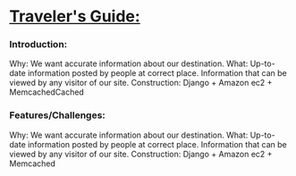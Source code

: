 # [Traveler's Guide:](http://52.32.187.181:8080/)

### Introduction:
Why: We want accurate information about our destination.
What: Up-to-date information posted by people at correct place. Information that can be viewed by any visitor of our site.
Construction: Django + Amazon ec2 + MemcachedCached

### Features/Challenges:
Why: We want accurate information about our destination.
What: Up-to-date information posted by people at correct place. Information that can be viewed by any visitor of our site.
Construction: Django + Amazon ec2 + Memcached